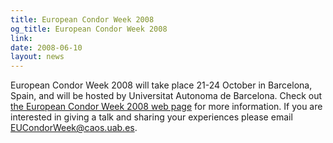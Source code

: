```yaml
---
title: European Condor Week 2008
og_title: European Condor Week 2008
link: 
date: 2008-06-10
layout: news
---
```


European Condor Week 2008 will take place 21-24 October in Barcelona, Spain, and will be hosted by Universitat Autonoma de Barcelona. Check out <a href="http://www.oliba.uab.es/CondorWeek2008/" data-proofer-ignore>the European Condor Week 2008 web page</a> for more information.  If you are interested in giving a talk and sharing your experiences please email EUCondorWeek@caos.uab.es. 
